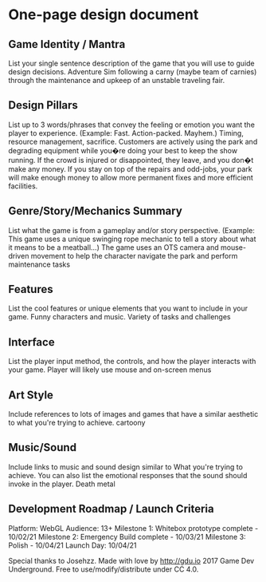 # One-page design document

## Game Identity / Mantra

List your single sentence description of the game that you will use to guide design decisions.
Adventure Sim following a carny (maybe team of carnies) through the maintenance and upkeep of an unstable traveling fair.

## Design Pillars

List up to 3 words/phrases that convey the feeling or emotion you want the player to experience. (Example: Fast. Action-packed. Mayhem.)
Timing, resource management, sacrifice.
Customers are actively using the park and degrading equipment while you�re doing your best to keep the show running. If the crowd is injured or disappointed, they leave, and you don�t make any money.
If you stay on top of the repairs and odd-jobs, your park will make enough money to allow more permanent fixes and more efficient facilities.

## Genre/Story/Mechanics Summary

List what the game is from a gameplay and/or story perspective. (Example: This game uses a unique swinging rope mechanic to tell a story about what it means to be a meatball...)
The game uses an OTS camera and mouse-driven movement to help the character navigate the park and perform maintenance tasks

## Features

List the cool features or unique elements that you want to include in your game.
Funny characters and music. Variety of tasks and challenges

## Interface

List the player input method, the controls, and how the player interacts with your game.
Player will likely use mouse and on-screen menus

## Art Style

Include references to lots of images and games that have a similar aesthetic to what you're trying to achieve.
cartoony

## Music/Sound

Include links to music and sound design similar to What you're trying to achieve. You can also list the emotional responses that the sound should invoke in the player.
Death metal

## Development Roadmap / Launch Criteria

Platform: WebGL Audience: 13+
Milestone 1: Whitebox prototype complete - 10/02/21
Milestone 2: Emergency Build complete - 10/03/21
Milestone 3: Polish - 10/04/21
Launch Day: 10/04/21

Special thanks to Josehzz. Made with love by <http://gdu.io>
2017 Game Dev Underground. Free to use/modify/distribute under CC 4.0.
